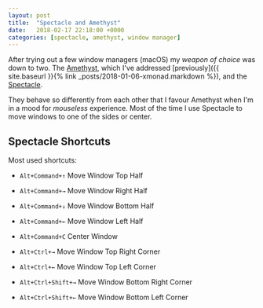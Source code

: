 ```yaml
---
layout: post
title:  "Spectacle and Amethyst"
date:   2018-02-17 22:18:00 +0000
categories: [spectacle, amethyst, window manager]
---
```


After trying out a few window managers (macOS) my _weapon of choice_
was down to two. The [Amethyst](https://ianyh.com/amethyst/), which
I've addressed [previously]({{ site.baseurl }}{% link _posts/2018-01-06-xmonad.markdown %}), and the
[Spectacle](https://www.spectacleapp.com/).

They behave so differently from each other that I favour Amethyst when
I'm in a mood for _mouseless_ experience. Most of the time I use
Spectacle to move windows to one of the sides or center.

## Spectacle Shortcuts

Most used shortcuts:

* `Alt+Command+↑` Move Window Top Half
* `Alt+Command+→` Move Window Right Half
* `Alt+Command+↓` Move Window Bottom Half
* `Alt+Command+←` Move Window Left Half

* `Alt+Command+C` Center Window

* `Alt+Ctrl+→` Move Window Top Right Corner
* `Alt+Ctrl+←` Move Window Top Left Corner
* `Alt+Ctrl+Shift+→` Move Window Bottom Right Corner
* `Alt+Ctrl+Shift+←` Move Window Bottom Left Corner
